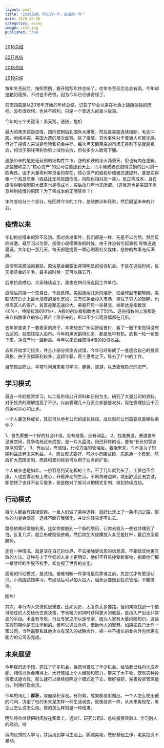 ```yaml
---
layout: post
title: "2020总结，奇幻的一年，进击的一年"
date: 2020-12-26
categories: essay
image: city.jpg
published: true
---
```


[2016总结](https://zhuanlan.zhihu.com/p/24575481)

[2017总结](http://yangqinyuan.com/essay/flow.html)

[2018总结](http://yangqinyuan.com/essay/merrychris.html)

[2019总结](http://yangqinyuan.com/essay/tl.html)

每年冬至前后，按照惯例，要开始写年终总结了。往年冬至前后总会有雨，今年却是艳阳高照。不过也不奇怪，因为今年已经够奇怪了。

前面四篇是从2016年开始的年终总结，记载了毕业以来在社会上磕磕碰碰的历程。没有很坎坷，也并不顺利，只是一个普通人的奋斗故事。


今年的三个关键词：黑天鹅，通胀，危机

最大的黑天鹅是疫情，国内控制后到国外大爆发，然后是美股连续熔断，毛衣冲突，地缘冲突，美国大选的屡次反转。除了疫情，其他事件对于普通人可能无感，但对于投资人来说是危险和机会并存。每次黑天鹅带来的市场无差别下杀就是机会，相当于把钱甩到你脸上喊你去捡，但有多少人敢弯下腰。

通胀带来的是史无前例的结构性牛市，涨的和跌的冰火两重天，但也有内在逻辑。那些被称之为“核心资产”的公司估值涨到天上，而平庸或者说疫情受损的公司则一跌再跌。由于大量零利率资金的存在，核心资产的股权价值被迅速提升，甚至变得像一个高息债券（收益比无风险国债高，风险也相对高一些）。反正零成本，且在疫情得到控制前大概率也是零成本，买后放几年也无所谓。（这难道也是美国不愿意控制疫情的原因？为了零成本的无限资金？）

年终总结分三个部分，先回顾今年的工作，总结教训和经验，然后展望未来的计划。

## 疫情以来

年初的疫情来的猝不及防。面对突发事件，我们都是一样，先是不以为然，然后反应过激，最后习以为常。疫情小规模爆发的时候，由于并没有引起重视
导致迅速蔓延。大年初一那几天，每天都是提着一颗心刷着社交媒体，悲惨的故事充斥满屏。

疫情带来原油的暴跌，原油基金展露出非常明显的投资机会。于是在这段时间，每天撸基金的羊毛，最多的时候一天可以赚五万。

后来抗疫成功，大家陆续返工，我也在四月份返回工作单位。

疫情后的第一个交易日，千股跌停。美股连续几天的熔断，把全球股市都带崩。美联储开启史上最大规模的量化宽松，三万亿美金投入市场，保住了穷人的饭碗，也推高富人的资产。贫富差距迅速拉大。美股开启一轮暴涨，纳斯达克指数涨40%+，特斯拉涨600%+，A股的创业板指数也涨了55%。这些指数的上涨都是来自指数重仓的核心资产上涨带来的，所以不少公司涨幅都在几倍。

去年家里卖了一套老家的房子，本来想去广州买房给首付，看了一圈下来觉得没有合适的，就把钱投入股市。今年的黑天鹅特别多，都是危中有机。危机一轮一轮砸下来，净资产也一路新高。今年以来已经取得4倍的投资收益。

去年开始学习投资，并且小部分资金去试错，今年已经形成了一套适合自己的投资风格。由于涨幅获利较多，远超年薪，再三思考之下，辞去了广州的工作。

目前自由职业，平常时间用来看书学习，健身，旅游，以及管理自己的资产。

## 学习模式

最近一年的投资学习，以二级市场公开资料和研报为主。研究了大量公司的资料，对于投资的理解提高了不少。以前管理几十万资金都瑟瑟发抖，现在管理接近千万资金可以心如止水。

一个人要怎样成长，其实可以参考公司的成长路径。成长型的公司需要具备哪些条件？

1、首先需要一个好的社会环境，没有疫情，没有动乱。
2、找准赛道，赛道要有足够空间，竞争格局还未成型，是一片大蓝海，用巴菲特的话，要有“长长的雪坡厚厚的雪”。
3、有远见，有诚信，行动力强的管理层。着眼未来，而不是为了短期利益放弃未来利益。
4、商业模式要好，可以小范围试错，先跑通一个模型，然后扩大范围复制，而且积累的经验可以用于业务的扩张。

个人成长也是如此。一份容易到天花板的工作，干了几年就到头了，工资也不会涨，人也变得没有上进心，开启养老的生活。不断突破边界，跳出舒适区去尝试，即使错了也并不会亏很多，但是做对了就可以把模式复制，做到持续成功。

## 行动模式

每个人都会有路径依赖。一旦人们做了某种选择，就好比走上了一条不归之路，惯性的力量会使这一选择不断自我强化，并让你轻易走不出去。

路径依赖经常被利用，比如你接触到一个新的项目，让你去投入一些钱并赚到了钱。反复几次，就会形成路径依赖。然后你加大规模投入甚至是杠杆，最后资金盘崩掉。

还有一种情况，就是活在自己的世界，不去接触更优质的信息源，不相信其他更有效的方法。这种在上了年纪的人身上更明显，他们不容易接受新事物，抱着他们那一辈曾经的牛股不松手，却忽视了世界的变化。

高级的行动模式，是试错。很难判断一件事情是否靠谱之前，先尝试才有更深认识。小范围试错学习，有经验后可以加大投入，但永远要做到投资管理，不能拼命。

图片1

其次，与行内人交流也很重要。比如买房，太复杂太多套路，但如果能找到一个值得信任的人交给他去做决策，节省精力的同时获得更大的收益，是投入产出比非常高的手段。术业有专攻，行业专家之所以是专家，因为人家有大量内隐知识，这些东西短期你是无法学到的。但可以通过外包，借助他人的智慧。如果把自己比作一家公司，当然需要和其他企业有深入的战略合作，把一些不擅长的业务外包给更有能力的公司去完成。

## 未来展望

今年做的还不错，抓住了许多机会，当然也错过了不少机会。经验都已经内化成本能，相信以后会用得上。大行情加上个人经验和努力，带来了大丰收，既然这种投资模式适合我，那么就可以继续按照这个模式走下去，做好投研，完善投资管理能力，利用好现金流。

今年的词汇：**厚积**，取自厚积薄发。有积累，成果都是附赠品。一个人怎么使用他的时间，决定了他的未来是怎样一种生活状态，就像投资一样，从未来看现在，看企业怎么说怎么做。做的怎么样则是一种结果。

明年将会继续把时间放在积累上，通过1、研究公司2、总结投资经验3、学习别人的经验。继

续向优秀的人学习，并运用到学习生活上。脚踏实地，做好基础工作，老实投资不暴动。

